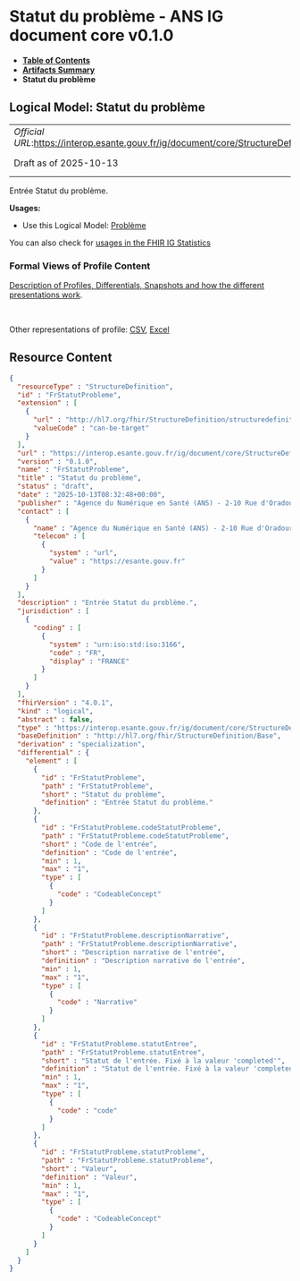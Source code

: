 # Statut du problème - ANS IG document core v0.1.0

* [**Table of Contents**](toc.md)
* [**Artifacts Summary**](artifacts.md)
* **Statut du problème**

## Logical Model: Statut du problème 

| | |
| :--- | :--- |
| *Official URL*:https://interop.esante.gouv.fr/ig/document/core/StructureDefinition/FrStatutProbleme | *Version*:0.1.0 |
| Draft as of 2025-10-13 | *Computable Name*:FrStatutProbleme |

 
Entrée Statut du problème. 

**Usages:**

* Use this Logical Model: [Problème](StructureDefinition-FrProbleme.md)

You can also check for [usages in the FHIR IG Statistics](https://packages2.fhir.org/xig/ans.document.fr.core|current/StructureDefinition/FrStatutProbleme)

### Formal Views of Profile Content

 [Description of Profiles, Differentials, Snapshots and how the different presentations work](http://build.fhir.org/ig/FHIR/ig-guidance/readingIgs.html#structure-definitions). 

 

Other representations of profile: [CSV](StructureDefinition-FrStatutProbleme.csv), [Excel](StructureDefinition-FrStatutProbleme.xlsx) 



## Resource Content

```json
{
  "resourceType" : "StructureDefinition",
  "id" : "FrStatutProbleme",
  "extension" : [
    {
      "url" : "http://hl7.org/fhir/StructureDefinition/structuredefinition-type-characteristics",
      "valueCode" : "can-be-target"
    }
  ],
  "url" : "https://interop.esante.gouv.fr/ig/document/core/StructureDefinition/FrStatutProbleme",
  "version" : "0.1.0",
  "name" : "FrStatutProbleme",
  "title" : "Statut du problème",
  "status" : "draft",
  "date" : "2025-10-13T08:32:48+00:00",
  "publisher" : "Agence du Numérique en Santé (ANS) - 2-10 Rue d'Oradour-sur-Glane, 75015 Paris",
  "contact" : [
    {
      "name" : "Agence du Numérique en Santé (ANS) - 2-10 Rue d'Oradour-sur-Glane, 75015 Paris",
      "telecom" : [
        {
          "system" : "url",
          "value" : "https://esante.gouv.fr"
        }
      ]
    }
  ],
  "description" : "Entrée Statut du problème.",
  "jurisdiction" : [
    {
      "coding" : [
        {
          "system" : "urn:iso:std:iso:3166",
          "code" : "FR",
          "display" : "FRANCE"
        }
      ]
    }
  ],
  "fhirVersion" : "4.0.1",
  "kind" : "logical",
  "abstract" : false,
  "type" : "https://interop.esante.gouv.fr/ig/document/core/StructureDefinition/FrStatutProbleme",
  "baseDefinition" : "http://hl7.org/fhir/StructureDefinition/Base",
  "derivation" : "specialization",
  "differential" : {
    "element" : [
      {
        "id" : "FrStatutProbleme",
        "path" : "FrStatutProbleme",
        "short" : "Statut du problème",
        "definition" : "Entrée Statut du problème."
      },
      {
        "id" : "FrStatutProbleme.codeStatutProbleme",
        "path" : "FrStatutProbleme.codeStatutProbleme",
        "short" : "Code de l'entrée",
        "definition" : "Code de l'entrée",
        "min" : 1,
        "max" : "1",
        "type" : [
          {
            "code" : "CodeableConcept"
          }
        ]
      },
      {
        "id" : "FrStatutProbleme.descriptionNarrative",
        "path" : "FrStatutProbleme.descriptionNarrative",
        "short" : "Description narrative de l'entrée",
        "definition" : "Description narrative de l'entrée",
        "min" : 1,
        "max" : "1",
        "type" : [
          {
            "code" : "Narrative"
          }
        ]
      },
      {
        "id" : "FrStatutProbleme.statutEntree",
        "path" : "FrStatutProbleme.statutEntree",
        "short" : "Statut de l'entrée. Fixé à la valeur 'completed'",
        "definition" : "Statut de l'entrée. Fixé à la valeur 'completed'",
        "min" : 1,
        "max" : "1",
        "type" : [
          {
            "code" : "code"
          }
        ]
      },
      {
        "id" : "FrStatutProbleme.statutProbleme",
        "path" : "FrStatutProbleme.statutProbleme",
        "short" : "Valeur",
        "definition" : "Valeur",
        "min" : 1,
        "max" : "1",
        "type" : [
          {
            "code" : "CodeableConcept"
          }
        ]
      }
    ]
  }
}

```
